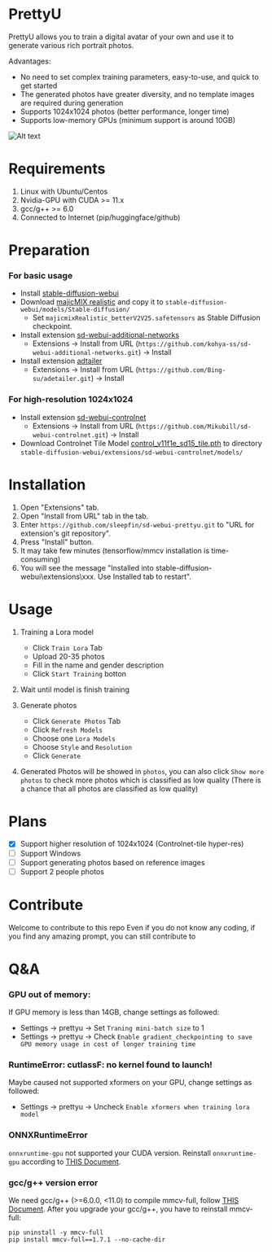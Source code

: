 # PrettyU

PrettyU allows you to train a digital avatar of your own and use it to generate various rich portrait photos.

Advantages:
- No need to set complex training parameters, easy-to-use, and quick to get started
- The generated photos have greater diversity, and no template images are required during generation
- Supports 1024x1024 photos (better performance, longer time)
- Supports low-memory GPUs (minimum support is around 10GB)

![Alt text](images/demo.png)

# Requirements
1. Linux with Ubuntu/Centos
2. Nvidia-GPU with CUDA >= 11.x
3. gcc/g++ >= 6.0
4. Connected to Internet (pip/huggingface/github)

# Preparation
### For basic usage
- Install [stable-diffusion-webui](https://github.com/AUTOMATIC1111/stable-diffusion-webui)
- Download [majicMIX realistic](https://civitai.com/api/download/models/126470) and copy it to `stable-diffusion-webui/models/Stable-diffusion/`   
  - Set `majicmixRealistic_betterV2V25.safetensors` as Stable Diffusion checkpoint.
- Install extension [sd-webui-additional-networks](https://github.com/kohya-ss/sd-webui-additional-networks)
  - Extensions -> Install from URL (`https://github.com/kohya-ss/sd-webui-additional-networks.git`) -> Install
- Install extension [adtailer](https://github.com/Bing-su/adetailer)
  - Extensions -> Install from URL (`https://github.com/Bing-su/adetailer.git`) -> Install

### For high-resolution 1024x1024
- Install extension [sd-webui-controlnet](https://github.com/Mikubill/sd-webui-controlnet)
  - Extensions -> Install from URL (`https://github.com/Mikubill/sd-webui-controlnet.git`) -> Install
- Download Controlnet Tile Model [control_v11f1e_sd15_tile.pth](https://huggingface.co/lllyasviel/ControlNet-v1-1/blob/main/control_v11f1e_sd15_tile.pth) to directory `stable-diffusion-webui/extensions/sd-webui-controlnet/models/`

# Installation
1. Open "Extensions" tab.
2. Open "Install from URL" tab in the tab.
3. Enter `https://github.com/sleepfin/sd-webui-prettyu.git` to "URL for extension's git repository".
4. Press "Install" button.
5. It may take few minutes (tensorflow/mmcv installation is time-consuming)
6. You will see the message "Installed into stable-diffusion-webui\extensions\xxx. Use Installed tab to restart".

# Usage
1. Training a Lora model
    - Click `Train Lora` Tab
    - Upload 20-35 photos
    - Fill in the name and gender description
    - Click `Start Training` botton

2. Wait until model is finish training
   
3. Generate photos
    - Click `Generate Photos` Tab
    - Click `Refresh Models`
    - Choose one `Lora Models`
    - Choose `Style` and `Resolution`
    - Click `Generate`

4. Generated Photos will be showed in `photos`, you can also click `Show more photos` to check more photos which is classified as low quality (There is a chance that all photos are classified as low quality)

# Plans
- [x] Support higher resolution of 1024x1024 (Controlnet-tile hyper-res)
- [ ] Support Windows
- [ ] Support generating photos based on reference images
- [ ] Support 2 people photos

# Contribute

Welcome to contribute to this repo
Even if you do not know any coding, if you find any amazing prompt, you can still contribute to 
# Q&A

### GPU out of memory:
If GPU memory is less than 14GB, change settings as followed:
   - Settings -> prettyu -> Set `Traning mini-batch size` to 1
   - Settings -> prettyu -> Check `Enable gradient_checkpointing to save GPU memory usage in cost of longer training time`

### RuntimeError: cutlassF: no kernel found to launch!
Maybe caused not supported xformers on your GPU, change settings as followed:
   - Settings -> prettyu -> Uncheck `Enable xformers when training lora model`

### ONNXRuntimeError
`onnxruntime-gpu` not supported your CUDA version. Reinstall `onnxruntime-gpu` according to [THIS Document](https://onnxruntime.ai/docs/execution-providers/CUDA-ExecutionProvider.html).

### gcc/g++ version error
We need gcc/g++ (>=6.0.0, <11.0) to compile mmcv-full, follow [THIS Document](https://stackoverflow.com/questions/55345373/how-to-install-gcc-g-8-on-centos).
After you upgrade your gcc/g++, you have to reinstall mmcv-full:
```shell
pip uninstall -y mmcv-full
pip install mmcv-full==1.7.1 --no-cache-dir
```


